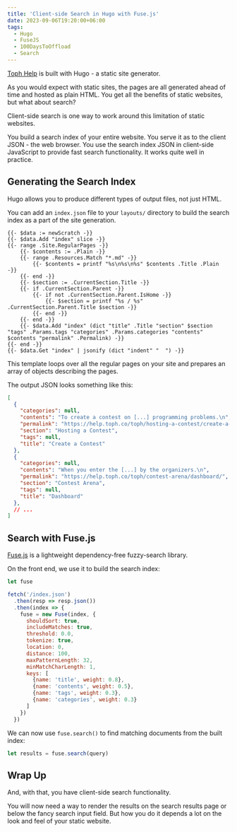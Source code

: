 ```yaml
---
title: 'Client-side Search in Hugo with Fuse.js'
date: 2023-09-06T19:20:00+06:00
tags:
  - Hugo
  - FuseJS
  - 100DaysToOffload
  - Search
---
```


[Toph Help](https://help.toph.co/) is built with Hugo - a static site generator.

As you would expect with static sites, the pages are all generated ahead of time and hosted as plain HTML. You get all the benefits of static websites, but what about search?

Client-side search is one way to work around this limitation of static websites.

You build a search index of your entire website. You serve it as to the client JSON - the web browser. You use the search index JSON in client-side JavaScript to provide fast search functionality. It works quite well in practice.

## Generating the Search Index

Hugo allows you to produce different types of output files, not just HTML.

You can add an `index.json` file to your `layouts/` directory to build the search index as a part of the site generation.

``` go-html-template
{{- $data := newScratch -}}
{{- $data.Add "index" slice -}}
{{- range .Site.RegularPages -}}
    {{- $contents := .Plain -}}
    {{- range .Resources.Match "*.md" -}}
        {{- $contents = printf "%s\n%s\n%s" $contents .Title .Plain -}}
    {{- end -}}
    {{- $section := .CurrentSection.Title -}}
    {{- if .CurrentSection.Parent -}}
        {{- if not .CurrentSection.Parent.IsHome -}}
            {{- $section = printf "%s / %s" .CurrentSection.Parent.Title $section -}}
        {{- end -}}
    {{- end -}}
    {{- $data.Add "index" (dict "title" .Title "section" $section "tags" .Params.tags "categories" .Params.categories "contents" $contents "permalink" .Permalink) -}}
{{- end -}}
{{- $data.Get "index" | jsonify (dict "indent" "  ") -}}
```

This template loops over all the regular pages on your site and prepares an array of objects describing the pages.

The output JSON looks something like this:

``` json
[
  {
    "categories": null,
    "contents": "To create a contest on [...] programming problems.\n",
    "permalink": "https://help.toph.co/toph/hosting-a-contest/create-a-contest/",
    "section": "Hosting a Contest",
    "tags": null,
    "title": "Create a Contest"
  },
  {
    "categories": null,
    "contents": "When you enter the [...] by the organizers.\n",
    "permalink": "https://help.toph.co/toph/contest-arena/dashboard/",
    "section": "Contest Arena",
    "tags": null,
    "title": "Dashboard"
  },
  // ...
]
```

## Search with Fuse.js

[Fuse.js](https://www.fusejs.io/) is a lightweight dependency-free fuzzy-search library.

On the front end, we use it to build the search index:

``` js
let fuse

fetch('/index.json')
  .then(resp => resp.json())
  .then(index => {
    fuse = new Fuse(index, {
      shouldSort: true,
      includeMatches: true,
      threshold: 0.0,
      tokenize: true,
      location: 0,
      distance: 100,
      maxPatternLength: 32,
      minMatchCharLength: 1,
      keys: [
        {name: 'title', weight: 0.8},
        {name: 'contents', weight: 0.5},
        {name: 'tags', weight: 0.3},
        {name: 'categories', weight: 0.3}
      ]
    })
  })
```

We can now use `fuse.search()` to find matching documents from the built index:

``` js
let results = fuse.search(query)
```

## Wrap Up

And, with that, you have client-side search functionality.

You will now need a way to render the results on the search results page or below the fancy search input field. But how you do it depends a lot on the look and feel of your static website.
